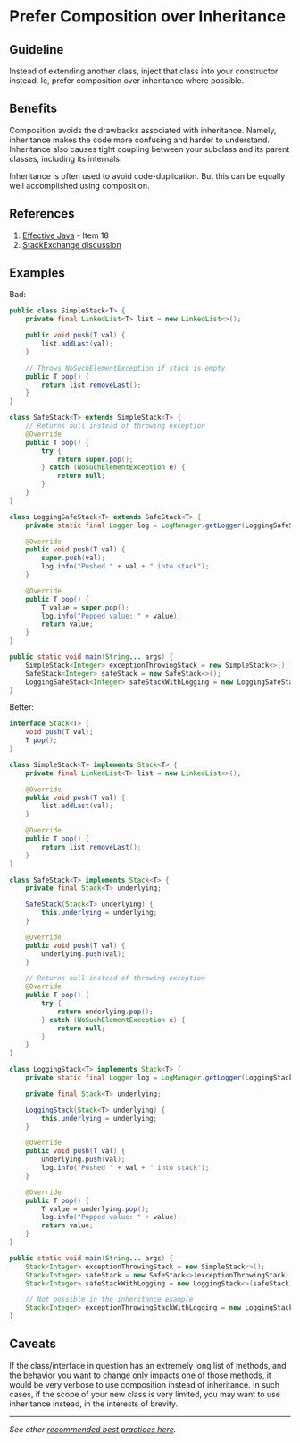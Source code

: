 Prefer Composition over Inheritance
================

Guideline
---------
Instead of extending another class, inject that class into your constructor instead. 
Ie, prefer composition over inheritance where possible.

Benefits
---------
Composition avoids the drawbacks associated with inheritance. 
Namely, inheritance makes the code more confusing and harder to understand. 
Inheritance also causes tight coupling between your subclass and its parent classes, including its internals.

Inheritance is often used to avoid code-duplication. But this can be equally well accomplished using composition.

References
---------

1. [Effective Java](https://www.amazon.com/Effective-Java-Joshua-Bloch-ebook/dp/B078H61SCH) - Item 18
1. [StackExchange discussion](https://softwareengineering.stackexchange.com/questions/134097/why-should-i-prefer-composition-over-inheritance)

Examples
---------

Bad:
```java
public class SimpleStack<T> {
    private final LinkedList<T> list = new LinkedList<>();

    public void push(T val) {
        list.addLast(val);
    }

    // Throws NoSuchElementException if stack is empty
    public T pop() {
        return list.removeLast();
    }
}

class SafeStack<T> extends SimpleStack<T> {
    // Returns null instead of throwing exception
    @Override
    public T pop() {
        try {
            return super.pop();
        } catch (NoSuchElementException e) {
            return null;
        }
    }
}

class LoggingSafeStack<T> extends SafeStack<T> {
    private static final Logger log = LogManager.getLogger(LoggingSafeStack.class);

    @Override
    public void push(T val) {
        super.push(val);
        log.info("Pushed " + val + " into stack");
    }

    @Override
    public T pop() {
        T value = super.pop();
        log.info("Popped value: " + value);
        return value;
    }
}

public static void main(String... args) {
    SimpleStack<Integer> exceptionThrowingStack = new SimpleStack<>();
    SafeStack<Integer> safeStack = new SafeStack<>();
    LoggingSafeStack<Integer> safeStackWithLogging = new LoggingSafeStack<>();
}
```

Better:
```java
interface Stack<T> {
    void push(T val);
    T pop();
}

class SimpleStack<T> implements Stack<T> {
    private final LinkedList<T> list = new LinkedList<>();

    @Override
    public void push(T val) {
        list.addLast(val);
    }

    @Override
    public T pop() {
        return list.removeLast();
    }
}

class SafeStack<T> implements Stack<T> {
    private final Stack<T> underlying;

    SafeStack(Stack<T> underlying) {
        this.underlying = underlying;
    }

    @Override
    public void push(T val) {
        underlying.push(val);
    }

    // Returns null instead of throwing exception
    @Override
    public T pop() {
        try {
            return underlying.pop();
        } catch (NoSuchElementException e) {
            return null;
        }
    }
}

class LoggingStack<T> implements Stack<T> {
    private static final Logger log = LogManager.getLogger(LoggingStack.class);

    private final Stack<T> underlying;

    LoggingStack(Stack<T> underlying) {
        this.underlying = underlying;
    }

    @Override
    public void push(T val) {
        underlying.push(val);
        log.info("Pushed " + val + " into stack");
    }

    @Override
    public T pop() {
        T value = underlying.pop();
        log.info("Popped value: " + value);
        return value;
    }
}

public static void main(String... args) {
    Stack<Integer> exceptionThrowingStack = new SimpleStack<>();
    Stack<Integer> safeStack = new SafeStack<>(exceptionThrowingStack);
    Stack<Integer> safeStackWithLogging = new LoggingStack<>(safeStack);

    // Not possible in the inheritance example
    Stack<Integer> exceptionThrowingStackWithLogging = new LoggingStack<>(exceptionThrowingStack);
}
```

Caveats
---------
If the class/interface in question has an extremely long list of methods, and the behavior you want to change only impacts one of those methods, it would be very verbose to use composition instead of inheritance.
In such cases, if the scope of your new class is very limited, you may want to use inheritance instead, in the interests of brevity.

----

*See other [recommended best practices here](TODO).*